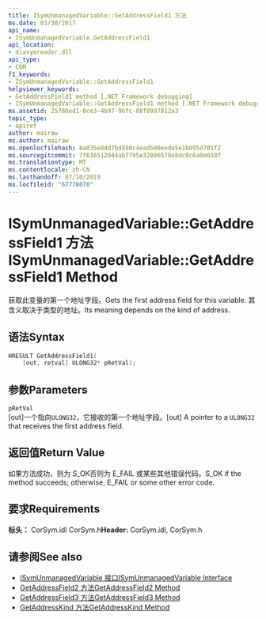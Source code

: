 ```yaml
---
title: ISymUnmanagedVariable::GetAddressField1 方法
ms.date: 03/30/2017
api_name:
- ISymUnmanagedVariable.GetAddressField1
api_location:
- diasymreader.dll
api_type:
- COM
f1_keywords:
- ISymUnmanagedVariable::GetAddressField1
helpviewer_keywords:
- GetAddressField1 method [.NET Framework debugging]
- ISymUnmanagedVariable::GetAddressField1 method [.NET Framework debugging]
ms.assetid: 25788ed1-0ce3-4b97-96fc-88f8997812a3
topic_type:
- apiref
author: mairaw
ms.author: mairaw
ms.openlocfilehash: 8a035e8dd7bd880c4ead500eede5e1b095d701f2
ms.sourcegitcommit: 7f616512044ab7795e32806578e8dc0c6a0e038f
ms.translationtype: MT
ms.contentlocale: zh-CN
ms.lasthandoff: 07/10/2019
ms.locfileid: "67778070"
---
```

# <a name="isymunmanagedvariablegetaddressfield1-method"></a><span data-ttu-id="bbdfc-102">ISymUnmanagedVariable::GetAddressField1 方法</span><span class="sxs-lookup"><span data-stu-id="bbdfc-102">ISymUnmanagedVariable::GetAddressField1 Method</span></span>
<span data-ttu-id="bbdfc-103">获取此变量的第一个地址字段。</span><span class="sxs-lookup"><span data-stu-id="bbdfc-103">Gets the first address field for this variable.</span></span> <span data-ttu-id="bbdfc-104">其含义取决于类型的地址。</span><span class="sxs-lookup"><span data-stu-id="bbdfc-104">Its meaning depends on the kind of address.</span></span>  
  
## <a name="syntax"></a><span data-ttu-id="bbdfc-105">语法</span><span class="sxs-lookup"><span data-stu-id="bbdfc-105">Syntax</span></span>  
  
```cpp  
HRESULT GetAddressField1(  
    [out, retval] ULONG32* pRetVal);  
```  
  
## <a name="parameters"></a><span data-ttu-id="bbdfc-106">参数</span><span class="sxs-lookup"><span data-stu-id="bbdfc-106">Parameters</span></span>  
 `pRetVal`  
 <span data-ttu-id="bbdfc-107">[out]一个指向`ULONG32`，它接收的第一个地址字段。</span><span class="sxs-lookup"><span data-stu-id="bbdfc-107">[out] A pointer to a `ULONG32` that receives the first address field.</span></span>  
  
## <a name="return-value"></a><span data-ttu-id="bbdfc-108">返回值</span><span class="sxs-lookup"><span data-stu-id="bbdfc-108">Return Value</span></span>  
 <span data-ttu-id="bbdfc-109">如果方法成功，则为 S_OK否则为 E_FAIL 或某些其他错误代码。</span><span class="sxs-lookup"><span data-stu-id="bbdfc-109">S_OK if the method succeeds; otherwise, E_FAIL or some other error code.</span></span>  
  
## <a name="requirements"></a><span data-ttu-id="bbdfc-110">要求</span><span class="sxs-lookup"><span data-stu-id="bbdfc-110">Requirements</span></span>  
 <span data-ttu-id="bbdfc-111">**标头：** CorSym.idl CorSym.h</span><span class="sxs-lookup"><span data-stu-id="bbdfc-111">**Header:** CorSym.idl, CorSym.h</span></span>  
  
## <a name="see-also"></a><span data-ttu-id="bbdfc-112">请参阅</span><span class="sxs-lookup"><span data-stu-id="bbdfc-112">See also</span></span>

- [<span data-ttu-id="bbdfc-113">ISymUnmanagedVariable 接口</span><span class="sxs-lookup"><span data-stu-id="bbdfc-113">ISymUnmanagedVariable Interface</span></span>](../../../../docs/framework/unmanaged-api/diagnostics/isymunmanagedvariable-interface.md)
- [<span data-ttu-id="bbdfc-114">GetAddressField2 方法</span><span class="sxs-lookup"><span data-stu-id="bbdfc-114">GetAddressField2 Method</span></span>](../../../../docs/framework/unmanaged-api/diagnostics/isymunmanagedvariable-getaddressfield2-method.md)
- [<span data-ttu-id="bbdfc-115">GetAddressField3 方法</span><span class="sxs-lookup"><span data-stu-id="bbdfc-115">GetAddressField3 Method</span></span>](../../../../docs/framework/unmanaged-api/diagnostics/isymunmanagedvariable-getaddressfield3-method.md)
- [<span data-ttu-id="bbdfc-116">GetAddressKind 方法</span><span class="sxs-lookup"><span data-stu-id="bbdfc-116">GetAddressKind Method</span></span>](../../../../docs/framework/unmanaged-api/diagnostics/isymunmanagedvariable-getaddresskind-method.md)
